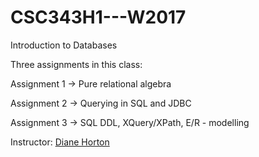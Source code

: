 # CSC343H1---W2017
Introduction to Databases

Three assignments in this class:

Assignment 1 -> Pure relational algebra

Assignment 2 -> Querying in SQL and JDBC

Assignment 3 -> SQL DDL, XQuery/XPath, E/R - modelling

Instructor: [Diane Horton](http://www.cs.toronto.edu/~dianeh)
